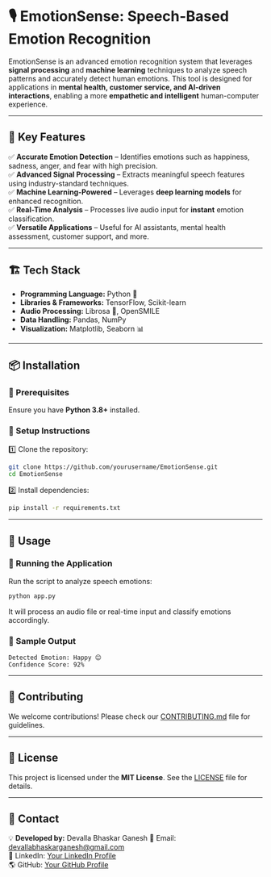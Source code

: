 
# 🎙️ EmotionSense: Speech-Based Emotion Recognition


EmotionSense is an advanced emotion recognition system that leverages **signal processing** and **machine learning** techniques to analyze speech patterns and accurately detect human emotions. This tool is designed for applications in **mental health, customer service, and AI-driven interactions**, enabling a more **empathetic and intelligent** human-computer experience.

---

## 🚀 Key Features  

✅ **Accurate Emotion Detection** – Identifies emotions such as happiness, sadness, anger, and fear with high precision.  
✅ **Advanced Signal Processing** – Extracts meaningful speech features using industry-standard techniques.  
✅ **Machine Learning-Powered** – Leverages **deep learning models** for enhanced recognition.  
✅ **Real-Time Analysis** – Processes live audio input for **instant** emotion classification.  
✅ **Versatile Applications** – Useful for AI assistants, mental health assessment, customer support, and more.

---

## 🏗️ Tech Stack  

- **Programming Language:** Python 🐍  
- **Libraries & Frameworks:** TensorFlow, Scikit-learn  
- **Audio Processing:** Librosa 🎵, OpenSMILE  
- **Data Handling:** Pandas, NumPy  
- **Visualization:** Matplotlib, Seaborn 📊  

---

## 📦 Installation  

### 🔹 Prerequisites  
Ensure you have **Python 3.8+** installed.  

### 🔹 Setup Instructions  

1️⃣ Clone the repository:  
```bash
git clone https://github.com/yourusername/EmotionSense.git
cd EmotionSense
```

2️⃣ Install dependencies:  
```bash
pip install -r requirements.txt
```

---

## 🚀 Usage  

### 🔹 Running the Application  

Run the script to analyze speech emotions:  
```bash
python app.py
```
It will process an audio file or real-time input and classify emotions accordingly.

### 🔹 Sample Output  
```
Detected Emotion: Happy 😊  
Confidence Score: 92%  
```

---

## 🤝 Contributing  

We welcome contributions! Please check our [CONTRIBUTING.md](CONTRIBUTING.md) file for guidelines.

---

## 📄 License  

This project is licensed under the **MIT License**. See the [LICENSE](LICENSE) file for details.

---

## 📧 Contact  

💡 **Developed by:** Devalla Bhaskar Ganesh 
📩 Email: devallabhaskarganesh@gmail.com  
🔗 LinkedIn: [Your LinkedIn Profile](https://www.linkedin.com/in/devallabhaskarganesh/)  
🌎 GitHub: [Your GitHub Profile](https://github.com/dbhaskarganes)  

 
